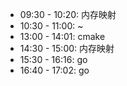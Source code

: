 - 09:30 - 10:20: 内存映射
- 10:30 - 11:00: ~
- 13:00 - 14:01: cmake
- 14:30 - 15:00: 内存映射
- 15:30 - 16:16: go
- 16:40 - 17:02: go